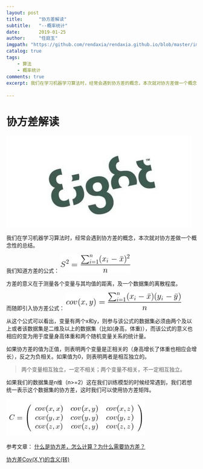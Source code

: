 ```yaml
---
layout: post
title:      "协方差解读"
subtitle:   "--概率统计"
date:       2019-01-25
author:     "任庭玉"
imgpath: "https://github.com/rendaxia/rendaxia.github.io/blob/master/images/article/01.jpg?raw=true"
catalog: true
tags:
    - 算法
    - 概率统计
comments: true
excerpt: 我们在学习机器学习算法时，经常会遇到协方差的概念，本次就对协方差做一个概念性的总结...

---
```


# 协方差解读
![logo][1]

我们在学习机器学习算法时，经常会遇到协方差的概念，本次就对协方差做一个概念性的总结。  

我们知道方差的公式：
![01][2]  

方差的意义在于测量各个变量与其均值的距离，及一个数据集的离散程度。

而随即引入协方差公式：
![02][3]  

从这个公式可以看出，变量有两个x和y，则参与该公式的数据集必须由两个及以上或者该数据集是二维及以上的数据集（比如(身高，体重)），而该公式的意义也相应的变为用于度量身高体重和两个随机变量关系的统计量。

如果协方差的值为正值，则表明两个变量是正相关的（身高增长了体重也相应会增长），反之为负相关。如果值为0，则表明两者是相互独立的。

> 两个变量相互独立，一定不相关；两个变量不相关，不一定相互独立。

如果我们的数据集是n维（n>=2）这在我们训练模型的时候经常遇到，我们若想统一表示这个数据集的协方差，这时我们可以使用协方差矩阵。  

![协方差矩阵][4]

参考文章：
[什么是协方差，怎么计算？为什么需要协方差？][5]

[协方差Cov(X,Y)的含义(转)][6]


[1]: https://github.com/rendaxia/rendaxia.github.io/blob/master/images/article/01.jpg?raw=true
[2]: https://github.com/rendaxia/rendaxia.github.io/blob/master/images/formula/05.gif?raw=true
[3]: https://github.com/rendaxia/rendaxia.github.io/blob/master/images/formula/xiefangcha.gif?raw=true
[4]: https://github.com/rendaxia/rendaxia.github.io/blob/master/images/formula/01.jpg?raw=true
[5]: https://blog.csdn.net/xiao_lxl/article/details/72730000
[6]: https://blog.csdn.net/yinshuli2008/article/details/80607892


